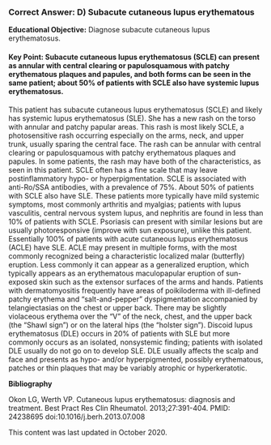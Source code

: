 
### Correct Answer: D) Subacute cutaneous lupus erythematous 

**Educational Objective:** Diagnose subacute cutaneous lupus erythematosus.

#### **Key Point:** Subacute cutaneous lupus erythematosus (SCLE) can present as annular with central clearing or papulosquamous with patchy erythematous plaques and papules, and both forms can be seen in the same patient; about 50% of patients with SCLE also have systemic lupus erythematosus.

This patient has subacute cutaneous lupus erythematosus (SCLE) and likely has systemic lupus erythematosus (SLE). She has a new rash on the torso with annular and patchy papular areas. This rash is most likely SCLE, a photosensitive rash occurring especially on the arms, neck, and upper trunk, usually sparing the central face. The rash can be annular with central clearing or papulosquamous with patchy erythematous plaques and papules. In some patients, the rash may have both of the characteristics, as seen in this patient. SCLE often has a fine scale that may leave postinflammatory hypo- or hyperpigmentation. SCLE is associated with anti-Ro/SSA antibodies, with a prevalence of 75%. About 50% of patients with SCLE also have SLE. These patients more typically have mild systemic symptoms, most commonly arthritis and myalgias; patients with lupus vasculitis, central nervous system lupus, and nephritis are found in less than 10% of patients with SCLE. Psoriasis can present with similar lesions but are usually photoresponsive (improve with sun exposure), unlike this patient.
Essentially 100% of patients with acute cutaneous lupus erythematosus (ACLE) have SLE. ACLE may present in multiple forms, with the most commonly recognized being a characteristic localized malar (butterfly) eruption. Less commonly it can appear as a generalized eruption, which typically appears as an erythematous maculopapular eruption of sun-exposed skin such as the extensor surfaces of the arms and hands.
Patients with dermatomyositis frequently have areas of poikiloderma with ill-defined patchy erythema and “salt-and-pepper” dyspigmentation accompanied by telangiectasias on the chest or upper back. There may be slightly violaceous erythema over the “V” of the neck, chest, and the upper back (the “Shawl sign”) or on the lateral hips (the “holster sign”).
Discoid lupus erythematosus (DLE) occurs in 20% of patients with SLE but more commonly occurs as an isolated, nonsystemic finding; patients with isolated DLE usually do not go on to develop SLE. DLE usually affects the scalp and face and presents as hypo- and/or hyperpigmented, possibly erythematous, patches or thin plaques that may be variably atrophic or hyperkeratotic.

**Bibliography**

Okon LG, Werth VP. Cutaneous lupus erythematosus: diagnosis and treatment. Best Pract Res Clin Rheumatol. 2013;27:391-404. PMID: 24238695 doi:10.1016/j.berh.2013.07.008

This content was last updated in October 2020.